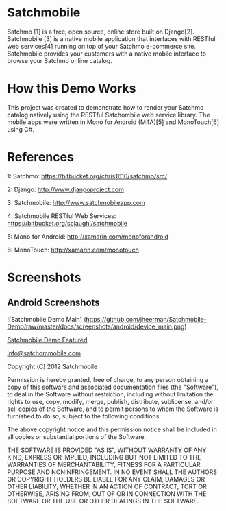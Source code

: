 Satchmobile
===============================

Satchmo [1] is a free, open source, online store built on Django[2].  Satchmobile [3] is a native mobile application that interfaces with RESTful web services[4] running on top of your Satchmo e-commerce site.  Satchmobile provides your customers with a native mobile interface to browse your Satchmo online catalog.  

How this Demo Works
===============================

This project was created to demonstrate how to render your Satchmo catalog natively using the RESTful Satchombile web service library.  The mobile apps were written in Mono for Android (M4A)[5] and MonoTouch[6] using C#.

References
===============================

1: Satchmo: https://bitbucket.org/chris1610/satchmo/src/

2: Django: http://www.djangoproject.com

3: Satchmobile: http://www.satchmobileapp.com

4: Satchmobile RESTful Web Services: https://bitbucket.org/sclaughl/satchmobile

5: Mono for Android: http://xamarin.com/monoforandroid

6: MonoTouch: http://xamarin.com/monotouch

Screenshots
===============================

Android Screenshots
------------------------------
![Satchmobile Demo Main] (https://github.com/jheerman/Satchmobile-Demo/raw/master/docs/screenshots/android/device_main.png)

[Satchmobile Demo Featured](https://github.com/jheerman/Satchmobile-Demo/raw/master/docs/screenshots/android/device_featured.png)

info@satchommobile.com

Copyright (C) 2012 Satchmobile

Permission is hereby granted, free of charge, to any person obtaining a copy of this software and associated documentation files (the "Software"), to deal in the Software without restriction, including without limitation the rights to use, copy, modify, merge, publish, distribute, sublicense, and/or sell copies of the Software, and to permit persons to whom the Software is furnished to do so, subject to the following conditions:

The above copyright notice and this permission notice shall be included in all copies or substantial portions of the Software.

THE SOFTWARE IS PROVIDED "AS IS", WITHOUT WARRANTY OF ANY KIND, EXPRESS OR IMPLIED, INCLUDING BUT NOT LIMITED TO THE WARRANTIES OF MERCHANTABILITY, FITNESS FOR A PARTICULAR PURPOSE AND NONINFRINGEMENT. IN NO EVENT SHALL THE AUTHORS OR COPYRIGHT HOLDERS BE LIABLE FOR ANY CLAIM, DAMAGES OR OTHER LIABILITY, WHETHER IN AN ACTION OF CONTRACT, TORT OR OTHERWISE, ARISING FROM, OUT OF OR IN CONNECTION WITH THE SOFTWARE OR THE USE OR OTHER DEALINGS IN THE SOFTWARE.

